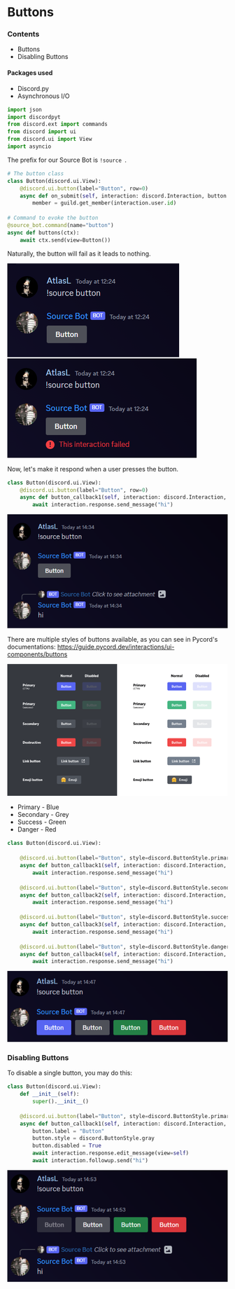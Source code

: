 # Buttons

### Contents
- Buttons
- Disabling Buttons

#### Packages used
- Discord.py
- Asynchronous I/O

```python
import json
import discordpyt
from discord.ext import commands 
from discord import ui 
from discord.ui import View
import asyncio
```
The prefix for our Source Bot is `!source `.

```python
# The button class
class Button(discord.ui.View):
    @discord.ui.button(label="Button", row=0)
    async def on_submit(self, interaction: discord.Interaction, button: discord.ui.Button):
        member = guild.get_member(interaction.user.id)

# Command to evoke the button
@source_bot.command(name="button")
async def buttons(ctx):
    await ctx.send(view=Button())
```
Naturally, the button will fail as it leads to nothing. 

<img src="/Images/button1.png">
<img src="/Images/failed.png">

Now, let's make it respond when a user presses the button. 
```python
class Button(discord.ui.View):
    @discord.ui.button(label="Button", row=0)
    async def button_callback1(self, interaction: discord.Interaction, button: discord.ui.Button):
        await interaction.response.send_message("hi")
```
<img src="/Images/response.png">

There are multiple styles of buttons available, as you can see in Pycord's documentations: https://guide.pycord.dev/interactions/ui-components/buttons

<img src="/Images/pycord.png">

- Primary - Blue 
- Secondary - Grey
- Success - Green 
- Danger - Red


```python
class Button(discord.ui.View):

    @discord.ui.button(label="Button", style=discord.ButtonStyle.primary, row=0)
    async def button_callback1(self, interaction: discord.Interaction, button: discord.ui.Button):
        await interaction.response.send_message("hi")

    @discord.ui.button(label="Button", style=discord.ButtonStyle.secondary, row=0)
    async def button_callback2(self, interaction: discord.Interaction, button: discord.ui.Button):
        await interaction.response.send_message("hi")

    @discord.ui.button(label="Button", style=discord.ButtonStyle.success, row=0)
    async def button_callback3(self, interaction: discord.Interaction, button: discord.ui.Button):
        await interaction.response.send_message("hi")

    @discord.ui.button(label="Button", style=discord.ButtonStyle.danger, row=0)
    async def button_callback4(self, interaction: discord.Interaction, button: discord.ui.Button):
        await interaction.response.send_message("hi")
```

<img src="/Images/four.png">

### Disabling Buttons 

To disable a single button, you may do this: 
```python
class Button(discord.ui.View):
    def __init__(self):
        super().__init__()

    @discord.ui.button(label="Button", style=discord.ButtonStyle.primary, row=0)
    async def button_callback1(self, interaction: discord.Interaction, button: discord.ui.Button):
        button.label = "Button"
        button.style = discord.ButtonStyle.gray
        button.disabled = True
        await interaction.response.edit_message(view=self)
        await interaction.followup.send("hi")
```
<img src="/Images/1dis.png">
